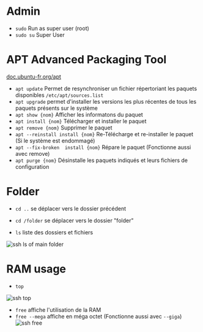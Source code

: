 # Admin
- `sudo` Run as super user (root)
- `sudo su` Super User

# APT Advanced Packaging Tool
[doc.ubuntu-fr.org/apt](https://doc.ubuntu-fr.org/apt)
- `apt update` Permet de resynchroniser un fichier répertoriant les paquets disponibles `/etc/apt/sources.list`
- `apt upgrade` permet d'installer les versions les plus récentes de tous les paquets présents sur le système
- `apt show {nom}` Afficher les informatons du paquet
- `apt install {nom}` Télécharger et installer le paquet
- `apt remove {nom}` Supprimer le paquet
- `apt --reinstall install {nom}` Re-Télécharge et re-installer le paquet (Si le système est endommagé)
- `apt --fix-broken  install {nom}` Répare le paquet (Fonctionne aussi avec remove)
- `apt purge {nom}` Désinstalle les paquets indiqués et leurs fichiers de configuration

# Folder
- `cd ..` se déplacer vers le dossier précédent
- `cd /folder` se déplacer vers le dossier "folder"

- `ls` liste des dossiers et fichiers

![ssh ls of main folder](https://github.com/Altherneum/.github/assets/84735589/1dc14cb5-dac3-419a-9769-d2f357e81821)

# RAM usage
- `top`

![ssh top](https://github.com/Altherneum/.github/assets/84735589/e7e272f8-3da0-4ca9-a531-391a38c27ea9)

- `free` affiche l'utilisation de la RAM
- `free --mega` affiche en méga octet (Fonctionne aussi avec `--giga`)
![ssh free](https://github.com/Altherneum/.github/assets/84735589/4817a67a-97d9-4a29-9e72-a00d2818800f)